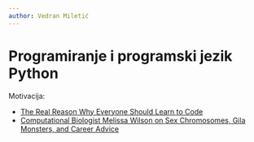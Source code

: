 ```yaml
---
author: Vedran Miletić
---
```


# Programiranje i programski jezik Python

Motivacija:

- [The Real Reason Why Everyone Should Learn to Code](https://blog.teamtreehouse.com/havent-started-programming-yet)
- [Computational Biologist Melissa Wilson on Sex Chromosomes, Gila Monsters, and Career Advice](https://biobeat.nigms.nih.gov/2019/06/computational-biologist-melissa-wilson-on-sex-chromosomes-gila-monsters-and-career-advice/)
